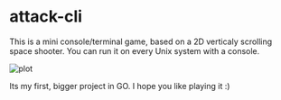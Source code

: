 # attack-cli
This is a mini console/terminal game, based on a 2D verticaly scrolling space shooter. 
You can run it on every Unix system with a console.

![plot](https://github.com/robert2555/attack-cli/blob/main/game.png?raw=true)

Its my first, bigger project in GO. I hope you like playing it :)
